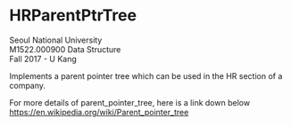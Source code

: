 # HRParentPtrTree
Seoul National University  
M1522.000900 Data Structure  
Fall 2017 - U Kang  

Implements a parent pointer tree which can be used in the HR section of a company.  
  
For more details of parent_pointer_tree, here is a link down below
https://en.wikipedia.org/wiki/Parent_pointer_tree
